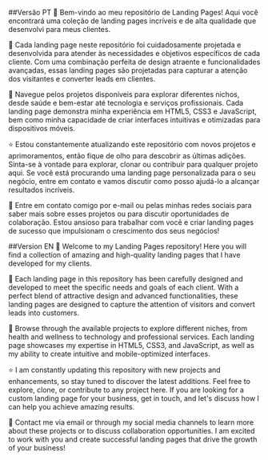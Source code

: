 ##Versão PT
🚀 Bem-vindo ao meu repositório de Landing Pages! Aqui você encontrará uma coleção de landing pages incríveis e de alta qualidade que desenvolvi para meus clientes.

💼 Cada landing page neste repositório foi cuidadosamente projetada e desenvolvida para atender às necessidades e objetivos específicos de cada cliente. Com uma combinação perfeita de design atraente e funcionalidades avançadas, essas landing pages são projetadas para capturar a atenção dos visitantes e converter leads em clientes.

🎯 Navegue pelos projetos disponíveis para explorar diferentes nichos, desde saúde e bem-estar até tecnologia e serviços profissionais. Cada landing page demonstra minha experiência em HTML5, CSS3 e JavaScript, bem como minha capacidade de criar interfaces intuitivas e otimizadas para dispositivos móveis.

⭐️ Estou constantemente atualizando este repositório com novos projetos e aprimoramentos, então fique de olho para descobrir as últimas adições. Sinta-se à vontade para explorar, clonar ou contribuir para qualquer projeto aqui. Se você está procurando uma landing page personalizada para o seu negócio, entre em contato e vamos discutir como posso ajudá-lo a alcançar resultados incríveis.

📩 Entre em contato comigo por e-mail ou pelas minhas redes sociais para saber mais sobre esses projetos ou para discutir oportunidades de colaboração. Estou ansioso para trabalhar com você e criar landing pages de sucesso que impulsionam o crescimento dos seus negócios!

##Version EN
🚀 Welcome to my Landing Pages repository! Here you will find a collection of amazing and high-quality landing pages that I have developed for my clients.

💼 Each landing page in this repository has been carefully designed and developed to meet the specific needs and goals of each client. With a perfect blend of attractive design and advanced functionalities, these landing pages are designed to capture the attention of visitors and convert leads into customers.

🎯 Browse through the available projects to explore different niches, from health and wellness to technology and professional services. Each landing page showcases my expertise in HTML5, CSS3, and JavaScript, as well as my ability to create intuitive and mobile-optimized interfaces.

⭐️ I am constantly updating this repository with new projects and enhancements, so stay tuned to discover the latest additions. Feel free to explore, clone, or contribute to any project here. If you are looking for a custom landing page for your business, get in touch, and let's discuss how I can help you achieve amazing results.

📩 Contact me via email or through my social media channels to learn more about these projects or to discuss collaboration opportunities. I am excited to work with you and create successful landing pages that drive the growth of your business!
